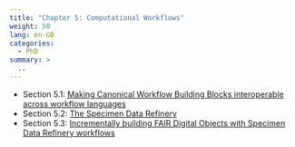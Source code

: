 ```yaml
---
title: "Chapter 5: Computational Workflows"
weight: 50
lang: en-GB
categories:
  - PhD
summary: > 
  ..
---
```


* Section 5.1: [Making Canonical Workflow Building Blocks interoperable across workflow languages](../../../2022/phd/canonical-workflow-building-blocks/)
* Section 5.2: [The Specimen Data Refinery](../../../2022/phd/specimen-data-refinery/)
* Section 5.3: [Incrementally building FAIR Digital Objects with Specimen Data Refinery workflows](../../../2022/phd/incrementally-building-fdos/)
